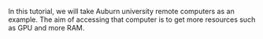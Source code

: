 In this tutorial, we will take Auburn university remote computers as an example. The aim of accessing that computer is to get more resources such as GPU and more RAM.